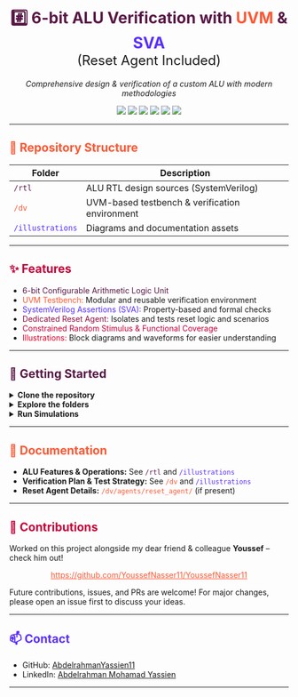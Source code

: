 <h1 align="center">
  <span style="color:#581845;">#️⃣ 6-bit ALU Verification with <span style="color:#FF5733;">UVM</span> & <span style="color:#582eff;">SVA</span></span><br>
  <span style="font-weight:normal;font-size:1.5rem;">(Reset Agent Included)</span>
</h1>

<p align="center">
  <em>Comprehensive design & verification of a custom ALU with modern methodologies</em>
</p>

<p align="center">
  <img src="https://img.shields.io/badge/SystemVerilog-581845?style=flat-square&logo=verilog">
  <img src="https://img.shields.io/badge/Verilog-900C3F?style=flat-square&logo=verilog">
  <img src="https://img.shields.io/badge/VHDL-C70039?style=flat-square&logo=verilog">
  <img src="https://img.shields.io/badge/UVM-FF5733?style=flat-square">
  <img src="https://img.shields.io/badge/SVA-582eff?style=flat-square">
  <img src="https://img.shields.io/badge/Cocotb-de0029?style=flat-square">
</p>

---

## <span style="color:#FF5733;">📁 Repository Structure</span>

| Folder            | Description                                          |
|-------------------|------------------------------------------------------|
| <span style="color:#581845;">`/rtl`</span>            | ALU RTL design sources (SystemVerilog)           |
| <span style="color:#FF5733;">`/dv`</span>             | UVM-based testbench & verification environment   |
| <span style="color:#582eff;">`/illustrations`</span>  | Diagrams and documentation assets                |

---

## <span style="color:#C70039;">✨ Features</span>

- <span style="color:#581845;">6-bit Configurable Arithmetic Logic Unit</span>
- <span style="color:#FF5733;">UVM Testbench:</span> Modular and reusable verification environment
- <span style="color:#582eff;">SystemVerilog Assertions (SVA):</span> Property-based and formal checks
- <span style="color:#900C3F;">Dedicated Reset Agent:</span> Isolates and tests reset logic and scenarios
- <span style="color:#C70039;">Constrained Random Stimulus & Functional Coverage</span>
- <span style="color:#de0029;">Illustrations:</span> Block diagrams and waveforms for easier understanding

---

## <span style="color:#581845;">🚀 Getting Started</span>

<details>
<summary><b>Clone the repository</b></summary>

```bash
git clone https://github.com/AbdelrahmanYassien11/6bit-ALU-UVM-SVA-Verification.git
```
</details>

<details>
<summary><b>Explore the folders</b></summary>

- <span style="color:#581845;">RTL design in <code>/rtl</code></span>
- <span style="color:#FF5733;">UVM testbench in <code>/dv</code></span>
- <span style="color:#582eff;">Diagrams in <code>/illustrations</code></span>
</details>

<details>
<summary><b>Run Simulations</b></summary>

- Use your preferred simulator (e.g., QuestaSim, ModelSim, VCS)
- Example (using Makefile if provided):

```bash
cd dv
make run
```
</details>

---

## <span style="color:#FF5733;">📝 Documentation</span>

- **ALU Features & Operations:** See <span style="color:#581845;">`/rtl`</span> and <span style="color:#582eff;">`/illustrations`</span>
- **Verification Plan & Test Strategy:** See <span style="color:#FF5733;">`/dv`</span> and <span style="color:#582eff;">`/illustrations`</span>
- **Reset Agent Details:** <span style="color:#FF5733;">`/dv/agents/reset_agent/`</span> (if present)

---

## <span style="color:#C70039;">🤝 Contributions</span>

Worked on this project alongside my dear friend & colleague **Youssef** – check him out!  
<p align="center">
  <a href="https://github.com/YoussefNasser11/YoussefNasser11" style="color:#FF5733;">https://github.com/YoussefNasser11/YoussefNasser11</a>
</p>

Future contributions, issues, and PRs are welcome! For major changes, please open an issue first to discuss your ideas.

---

## <span style="color:#582eff;">📫 Contact</span>

- GitHub: [AbdelrahmanYassien11](https://github.com/AbdelrahmanYassien11)
- LinkedIn: [Abdelrahman Mohamad Yassien](https://www.linkedin.com/in/abdelrahman-mohamad-yassien)

---

<!-- 
Color Palette Reference:
- SystemVerilog: #581845
- Verilog: #900C3F
- VHDL: #C70039
- UVM: #FF5733
- SVA: #582eff
- Cocotb: #de0029
-->